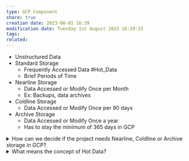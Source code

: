 ```yaml
---
type: GCP Component 
share: true
creation date: 2023-08-01 16:39
modification date: Tuesday 1st August 2023 16:39:15
tags:
related:
---
```



- Unstructured Data
- Standard Storage
	- Frequently Accessed Data #Hot_Data
	- Brief Periods of Time
- Nearline Storage
	- Data Accessed or Modify Once per Month
	- Ex: Backups, data archives
- Coldline Storage
	- Data Accessed or Modify Once per 90 days
- Archive Storage
	- Data Accessed or Modify Once a year
	- Has to stay the minimum of 365 days in GCP


<details>
<summary>How can we decide if the project needs Nearline, Coldline or Archive storage in GCP?</summary>
The decision on whether to use Nearline, Coldline, or Archive storage in GCP depends on the frequency of data access and the desired cost-efficiency for the project.

- Nearline Storage: 1 access in 30 days
- Coldline Storage: 1 access in 90 days
- Archive Storage: : 1 access in 365 days
</details>
<!--ID: 1691034592930-->


<details>
<summary>What means the concept of Hot Data?</summary>
Frequently Accessed Data
</details>
<!--ID: 1691034662982-->

